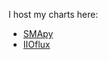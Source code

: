 I host my charts here:
* [SMApy](https://github.com/jonkerj/smapy)
* [IIOflux](https://github.com/jonkerj/iioflux)
